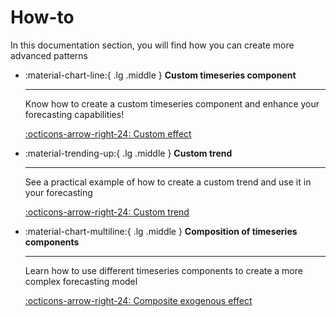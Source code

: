 # How-to

In this documentation section, you will find how you can create more advanced patterns
<div class="grid cards" markdown>

-   :material-chart-line:{ .lg .middle } __Custom timeseries component__

    ---

    Know how to create a custom timeseries component and enhance your forecasting
    capabilities!

    [:octicons-arrow-right-24: Custom effect](custom-effects/index.md)

-   :material-trending-up:{ .lg .middle } __Custom trend__

    ---

    See a practical example of how to create a custom trend and
     use it in your forecasting

    [:octicons-arrow-right-24: Custom trend](custom-trend/index.md)

-   :material-chart-multiline:{ .lg .middle } __Composition of timeseries components__

    ---

    Learn how to use different timeseries components to create a more complex
    forecasting model

    [:octicons-arrow-right-24: Composite exogenous effect](composite-exogenous-effects/index.md)

</div>